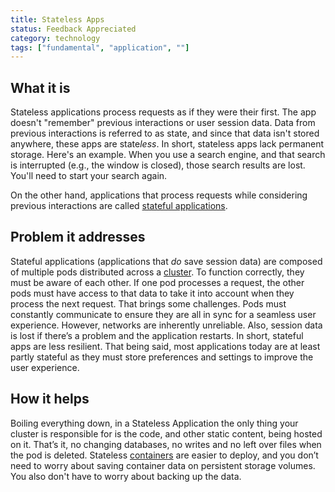 ```yaml
---
title: Stateless Apps
status: Feedback Appreciated
category: technology
tags: ["fundamental", "application", ""]
---
```


## What it is

Stateless applications process requests as if they were their first. 
The app doesn't "remember" previous interactions or user session data. 
Data from previous interactions is referred to as state, and since that data isn't stored anywhere, these apps are state*less*. 
In short, stateless apps lack permanent storage. 
Here's an example. 
When you use a search engine, and that search is interrupted (e.g., the window is closed), those search results are lost. 
You'll need to start your search again.

On the other hand, applications that process requests while considering previous interactions are called [stateful applications](/stateful-apps/). 

## Problem it addresses

Stateful applications (applications that *do* save session data) are composed of multiple pods distributed across a [cluster](/cluster/). 
To function correctly, they must be aware of each other. 
If one pod processes a request, the other pods must have access to that data to take it into account when they process the next request. 
That brings some challenges. 
Pods must constantly communicate to ensure they are all in sync for a seamless user experience. 
However, networks are inherently unreliable. Also, session data is lost if there’s a problem and the application restarts. 
In short, stateful apps are less resilient. 
That being said, most applications today are at least partly stateful as they must store preferences and settings to improve the user experience.

## How it helps

Boiling everything down, in a Stateless Application the only thing your cluster is responsible for is 
the code, and other static content, being hosted on it. 
That’s it, no changing databases, no writes and no left over files when the pod is deleted. 
Stateless [containers](/container/) are easier to deploy, 
and you don’t need to worry about saving container data on persistent storage volumes. 
You also don't have to worry about backing up the data.

